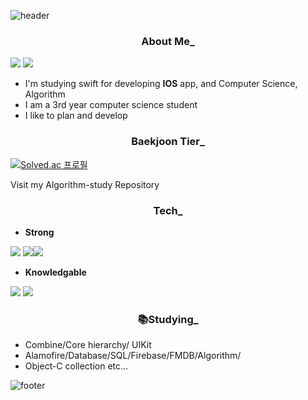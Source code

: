 ![header](https://capsule-render.vercel.app/api?type=Waving&color=gradient&height=200&animation=twinkling&section=header&text=Yang%20seunghyun&fontSize=60&fontColor=FF9B00)
<div align=center><h3>About Me_</div>

<a href="https://dev-with-precious-dreams.tistory.com/"  target="_blank"><img src="https://img.shields.io/badge/BLOG-lightgray?style=flat-square&logo=velog&logoColor=white"/></a> <img src="https://img.shields.io/badge/happysh_s2@naver.com-yellow?style=flat-square&logo=Gmail&logoColor=email"/></a>

* I'm studying swift for developing **IOS** app, and Computer Science, Algorithm
* I am a 3rd year computer science student
* I like to plan and develop

<div align=center><h3>Baekjoon Tier_</div>

[![Solved.ac
프로필](http://mazassumnida.wtf/api/v2/generate_badge?boj=happysh_s2)](https://solved.ac/happysh_s2)

 
Visit my <a herf="https://github.com/SHcommit/Algorithm-study"> Algorithm-study </a> Repository


<div align=center><h3>Tech_</div>

* **Strong**


<img src="https://img.shields.io/badge/C-A8B9CC?style=flat-square&logo=C&logoColor=white"/> <img src="https://img.shields.io/badge/c++-00599C?style=flat-square&logo=c%2B%2B&logoColor=white"/><img src="https://img.shields.io/badge/swift-F54A2A?style=flat-square&logo=swift&logoColor=white"/>

* **Knowledgable**

 <img src="https://img.shields.io/badge/Java-007396?style=flat-square&logo=Java&logoColor=white"/> <img  src="https://img.shields.io/badge/github-181717?style=flat-square&logo=github&logoColor=white">

<div align=center><h3>📚Studying_</div>

* Combine/Core hierarchy/ UIKit
* Alamofire/Database/SQL/Firebase/FMDB/Algorithm/
* Object-C collection etc...

![footer](https://capsule-render.vercel.app/api?section=footer&type=Waving&color=gradient)
